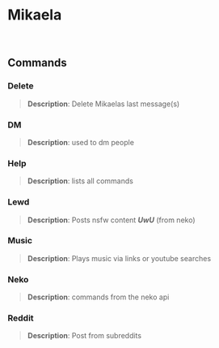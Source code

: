 # Mikaela

<br>

## Commands

### Delete  

> **Description**: Delete Mikaelas last message(s)

### DM
>**Description**: used to dm people

### Help
>**Description**: lists all commands

### Lewd
> **Description**: Posts nsfw content ***UwU*** (from neko)
> 
### Music
>**Description**: Plays music via links or youtube searches

### Neko
>**Description**: commands from the neko api

### Reddit
>**Description**: Post from subreddits

